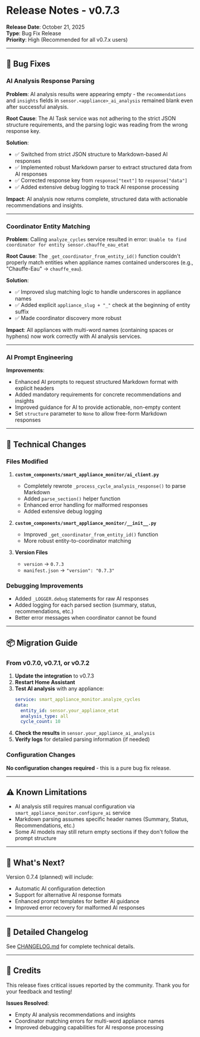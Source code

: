 # Release Notes - v0.7.3

**Release Date**: October 21, 2025  
**Type**: Bug Fix Release  
**Priority**: High (Recommended for all v0.7.x users)

---

## 🐛 Bug Fixes

### AI Analysis Response Parsing

**Problem**: AI analysis results were appearing empty - the `recommendations` and `insights` fields in `sensor.<appliance>_ai_analysis` remained blank even after successful analysis.

**Root Cause**: The AI Task service was not adhering to the strict JSON structure requirements, and the parsing logic was reading from the wrong response key.

**Solution**:
- ✅ Switched from strict JSON structure to Markdown-based AI responses
- ✅ Implemented robust Markdown parser to extract structured data from AI responses
- ✅ Corrected response key from `response["text"]` to `response["data"]`
- ✅ Added extensive debug logging to track AI response processing

**Impact**: AI analysis now returns complete, structured data with actionable recommendations and insights.

---

### Coordinator Entity Matching

**Problem**: Calling `analyze_cycles` service resulted in error: `Unable to find coordinator for entity sensor.chauffe_eau_etat`

**Root Cause**: The `_get_coordinator_from_entity_id()` function couldn't properly match entities when appliance names contained underscores (e.g., "Chauffe-Eau" → `chauffe_eau`).

**Solution**:
- ✅ Improved slug matching logic to handle underscores in appliance names
- ✅ Added explicit `appliance_slug + "_"` check at the beginning of entity suffix
- ✅ Made coordinator discovery more robust

**Impact**: All appliances with multi-word names (containing spaces or hyphens) now work correctly with AI analysis services.

---

### AI Prompt Engineering

**Improvements**:
- Enhanced AI prompts to request structured Markdown format with explicit headers
- Added mandatory requirements for concrete recommendations and insights
- Improved guidance for AI to provide actionable, non-empty content
- Set `structure` parameter to `None` to allow free-form Markdown responses

---

## 🔧 Technical Changes

### Files Modified

1. **`custom_components/smart_appliance_monitor/ai_client.py`**
   - Completely rewrote `_process_cycle_analysis_response()` to parse Markdown
   - Added `parse_section()` helper function
   - Enhanced error handling for malformed responses
   - Added extensive debug logging

2. **`custom_components/smart_appliance_monitor/__init__.py`**
   - Improved `_get_coordinator_from_entity_id()` function
   - More robust entity-to-coordinator matching

3. **Version Files**
   - `version` → `0.7.3`
   - `manifest.json` → `"version": "0.7.3"`

### Debugging Improvements

- Added `_LOGGER.debug` statements for raw AI responses
- Added logging for each parsed section (summary, status, recommendations, etc.)
- Better error messages when coordinator cannot be found

---

## 📦 Migration Guide

### From v0.7.0, v0.7.1, or v0.7.2

1. **Update the integration** to v0.7.3
2. **Restart Home Assistant**
3. **Test AI analysis** with any appliance:
   ```yaml
   service: smart_appliance_monitor.analyze_cycles
   data:
     entity_id: sensor.your_appliance_etat
     analysis_type: all
     cycle_count: 10
   ```
4. **Check the results** in `sensor.your_appliance_ai_analysis`
5. **Verify logs** for detailed parsing information (if needed)

### Configuration Changes

**No configuration changes required** - this is a pure bug fix release.

---

## ⚠️ Known Limitations

- AI analysis still requires manual configuration via `smart_appliance_monitor.configure_ai` service
- Markdown parsing assumes specific header names (Summary, Status, Recommendations, etc.)
- Some AI models may still return empty sections if they don't follow the prompt structure

---

## 🎯 What's Next?

Version 0.7.4 (planned) will include:
- Automatic AI configuration detection
- Support for alternative AI response formats
- Enhanced prompt templates for better AI guidance
- Improved error recovery for malformed AI responses

---

## 📝 Detailed Changelog

See [CHANGELOG.md](../../CHANGELOG.md#073---2025-10-21) for complete technical details.

---

## 🙏 Credits

This release fixes critical issues reported by the community. Thank you for your feedback and testing!

**Issues Resolved**:
- Empty AI analysis recommendations and insights
- Coordinator matching errors for multi-word appliance names
- Improved debugging capabilities for AI response processing



